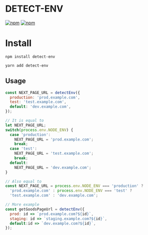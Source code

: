 # DETECT-ENV

[![npm](https://img.shields.io/npm/v/detect-env.svg?style=flat-square)]()
[![npm](https://img.shields.io/npm/dm/detect-env.svg?style=flat-square)]()

# Install

```
npm install detect-env
```

```
yarn add detect-env
```

## Usage

```javascript
const NEXT_PAGE_URL = detectEnv({
  production: 'prod.example.com',
  test: 'test.example.com',
  default: 'dev.example.com',
});

// It is equal to
let NEXT_PAGE_URL;
switch(process.env.NODE_ENV) {
  case 'production':
    NEXT_PAGE_URL = 'prod.example.com';
    break;
  case 'test':
    NEXT_PAGE_URL = 'test.example.com';
    break;
  default:
    NEXT_PAGE_URL = 'dev.example.com';
}

// Also equal to
const NEXT_PAGE_URL = process.env.NODE_ENV === 'production' ?
  'prod.example.com' : process.env.NODE_ENV === 'test' ?
  'test.example.com' : 'dev.example.com';

// More example
const getGoodsPageUrl = detectEnv({
  prod: id => `prod.example.com?${id}`,
  staging: id => `staging.example.com?${id}`,
  default:id => `dev.example.com?${id}`,
});
```
